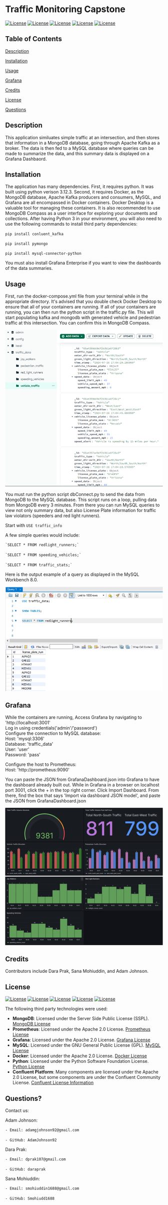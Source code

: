 # Traffic Monitoring Capstone

[![License](https://img.shields.io/badge/License-Apache_2.0-blue.svg)](https://opensource.org/licenses/Apache-2.0) 
[![License](https://img.shields.io/badge/License-Python_Software_Foundation-yellow.svg)](https://docs.python.org/3/license.html)
[![License](https://img.shields.io/badge/License-GNU_General_Public_License-green.svg)](https://www.mysql.com/about/legal/licensing/oem/)
[![License](https://img.shields.io/badge/License-Server_Side_Public_License-orange.svg)](https://www.mongodb.com/licensing/server-side-public-license)
[![License](https://img.shields.io/badge/License-Confluent_Community_License-purple.svg)](https://www.mongodb.com/licensing/server-side-public-license)

## Table of Contents

[Description](#description)

[Installation](#installation)

[Usage](#usage)

[Grafana](#Grafana)

[Credits](#credits)

[License](#license)

[Questions](#questions)

## Description

This application similuates simple traffic at an intersection, and then stores that information in a MongoDB database, going through Apache Kafka as a broker. The data is then fed to a MySQL database where queries can be made to summarize the data, and this summary data is displayed on a Grafana Dashbaord. 

## Installation

The application has many dependencies. First, it requires python. It was built using python verison 3.12.3. Second, it requires Docker, as the MongoDB database, Apache Kafka producers and consumers, MySQL, and Grafana are all encompassed in Docker containers. Docker Desktop is a valuable tool for managing these containers. It is also recommended to use MongoDB Compass as a user interface for exploring your documents and collections. After having Python 3 in your environment, you will also need to use the following commands to install third party dependencies:
 
 `pip install conluent_kafka`

 `pip install pymongo`

 `pip install mysql-connector-python`

 You must also install Grafana Enterprise if you want to view the dashboards of the data summaries. 

## Usage

First, run the docker-compose.yml file from your terminal while in the appropriate directory. It's advised that you double check Docker Desktop to ensure that all of your containers are running. If all of your containers are running, you can then run the python script in the traffic.py file. This will start populating kafka and mongodb with generated vehicle and pedestrian traffic at this intersection. You can confirm this in MongoDB Compass.

![alt text](./screenshots/mongo_screenshot1.PNG)

You must run the python script dbConnect.py to send the data from MongoDB to the MySQL database. This script runs on a loop, pulling data from MongoDB every 3 minutes. From there you can run MySQL queries to view not only summary data, but also License Plate information for traffic law violators (speeders and red light runners).

Start with `USE traffic_info`

A few simple queries would include:

    `SELECT * FROM redlight_runners;`

    `SELECT * FROM speeding_vehicles;`

    `SELECT * FROM traffic_stats;`

Here is the output example of a query as displayed in the MySQL Workbench 8.0.

![alt text](./screenshots/mysql_screenshot1.PNG)



## Grafana

While the containers are running, Access Grafana by navigating to 'http://localhost:3001'  
Log in using credentials('admin'/'password')  
Configure the connection to MySQL database:  
 Host: 'mysql:3306'  
 Database: 'traffic_data'  
 User: 'user'  
 Password: 'pass'

Configure the host to Prometheus:  
 Host: 'http://prometheus:9090'

You can paste the JSON from GrafanaDashboard.json into Grafana to have the dashboard already built out. While in Grafana in a browser on localhost port 3001, click the + in the top right corner. Click Import Dashboard. From there, find the box that says 'Import via dashboard JSON model', and paste the JSON from GrafanaDashboard.json

![alt text](./screenshots/dashboard_screenshot1.PNG)
![alt text](./screenshots/dashboard_screenshot2.PNG)

## Credits

Contributors include Dara Prak, Sana Mohiuddin, and Adam Johnson.

## License

[![License](https://img.shields.io/badge/License-Apache_2.0-blue.svg)](https://opensource.org/licenses/Apache-2.0) 
[![License](https://img.shields.io/badge/License-Python_Software_Foundation-yellow.svg)](https://docs.python.org/3/license.html)
[![License](https://img.shields.io/badge/License-GNU_General_Public_License-green.svg)](https://www.mysql.com/about/legal/licensing/oem/)
[![License](https://img.shields.io/badge/License-Server_Side_Public_License-orange.svg)](https://www.mongodb.com/licensing/server-side-public-license)
[![License](https://img.shields.io/badge/License-Confluent_Community_License-purple.svg)](https://www.mongodb.com/licensing/server-side-public-license)

The following third party technologies were used:
- **MongoDB**: Licensed under the Server Side Public License (SSPL). [MongoDB License](https://www.mongodb.com/licensing/server-side-public-license)
- **Prometheus**: Licensed under the Apache 2.0 License. [Prometheus License](https://github.com/prometheus/prometheus/blob/main/LICENSE)
- **Grafana**: Licensed under the Apache 2.0 License. [Grafana License](https://github.com/grafana/grafana/blob/main/LICENSE)
- **MySQL**: Licensed under the GNU General Public License (GPL). [MySQL License](https://www.mysql.com/about/legal/licensing/oem/)
- **Docker**: Licensed under the Apache 2.0 License. [Docker License](https://github.com/moby/moby/blob/master/LICENSE)
- **Python**: Licensed under the Python Software Foundation License. [Python License](https://docs.python.org/3/license.html)
- **Confluent Platform**: Many components are licensed under the Apache 2.0 License, but some components are under the Confluent Community License. [Confluent License Information](https://www.confluent.io/product/confluent-platform/software-licensing/)

## Questions?

Contact us:

Adam Johnson:

    - Email: adamgjohnson92@gmail.com

    - GitHub: AdamJohnson92

Dara Prak:

    - Email: dprak107@gmail.com

    - GitHub: daraprak

Sana Mohiuddin:

    - Email: smohiuddin1688@gmail.com

    - GitHub: Smohiudd1688
